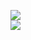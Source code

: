 [![](https://img.shields.io/badge/Made%20With-Github%20Spray-lightgrey.svg?style=for-the-badge&logo=github)](https://github.com/Annihil/github-spray#3204)  
[![](https://i.imgur.com/2DrTn0Z.gif)](https://github.com/Annihil/github-spray)